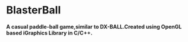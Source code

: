 # BlasterBall
#### A casual paddle-ball game,similar to DX-BALL.Created using OpenGL based iGraphics Library in C/C++.
